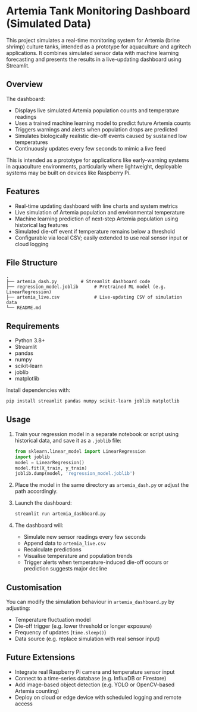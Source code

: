 # Artemia Tank Monitoring Dashboard (Simulated Data)

This project simulates a real-time monitoring system for Artemia (brine shrimp) culture tanks, intended as a prototype for aquaculture and agritech applications. It combines simulated sensor data with machine learning forecasting and presents the results in a live-updating dashboard using Streamlit.

## Overview

The dashboard:

- Displays live simulated Artemia population counts and temperature readings
- Uses a trained machine learning model to predict future Artemia counts
- Triggers warnings and alerts when population drops are predicted
- Simulates biologically realistic die-off events caused by sustained low temperatures
- Continuously updates every few seconds to mimic a live feed

This is intended as a prototype for applications like early-warning systems in aquaculture environments, particularly where lightweight, deployable systems may be built on devices like Raspberry Pi.

## Features

- Real-time updating dashboard with line charts and system metrics
- Live simulation of Artemia population and environmental temperature
- Machine learning prediction of next-step Artemia population using historical lag features
- Simulated die-off event if temperature remains below a threshold
- Configurable via local CSV; easily extended to use real sensor input or cloud logging

## File Structure

```
.
├── artemia_dash.py         # Streamlit dashboard code
├── regression_model.joblib      # Pretrained ML model (e.g. LinearRegression)
├── artemia_live.csv             # Live-updating CSV of simulation data
└── README.md
```

## Requirements

- Python 3.8+
- Streamlit
- pandas
- numpy
- scikit-learn
- joblib
- matplotlib

Install dependencies with:

```bash
pip install streamlit pandas numpy scikit-learn joblib matplotlib
```

## Usage

1. Train your regression model in a separate notebook or script using historical data, and save it as a `.joblib` file:

   ```python
   from sklearn.linear_model import LinearRegression
   import joblib
   model = LinearRegression()
   model.fit(X_train, y_train)
   joblib.dump(model, 'regression_model.joblib')
   ```

2. Place the model in the same directory as `artemia_dash.py` or adjust the path accordingly.

3. Launch the dashboard:

   ```bash
   streamlit run artemia_dashboard.py
   ```

4. The dashboard will:

   - Simulate new sensor readings every few seconds
   - Append data to `artemia_live.csv`
   - Recalculate predictions
   - Visualise temperature and population trends
   - Trigger alerts when temperature-induced die-off occurs or prediction suggests major decline

## Customisation

You can modify the simulation behaviour in `artemia_dashboard.py` by adjusting:

- Temperature fluctuation model
- Die-off trigger (e.g. lower threshold or longer exposure)
- Frequency of updates (`time.sleep()`)
- Data source (e.g. replace simulation with real sensor input)

## Future Extensions

- Integrate real Raspberry Pi camera and temperature sensor input
- Connect to a time-series database (e.g. InfluxDB or Firestore)
- Add image-based object detection (e.g. YOLO or OpenCV-based Artemia counting)
- Deploy on cloud or edge device with scheduled logging and remote access
